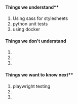 #### Things we understand**
1.  Using sass for stylesheets
2.  python unit tests 
3.  using docker
#### Things we don't understand
1. 
2. 
3. 
#### Things we want to know next**
1.  playwright testing
2.  
3.  
